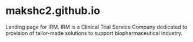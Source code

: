 # makshc2.github.io

Landing page for IRM.
IRM is a Clinical Trial Service Company dedicated to provision of tailor-made solutions to support biopharmaceutical industry.
